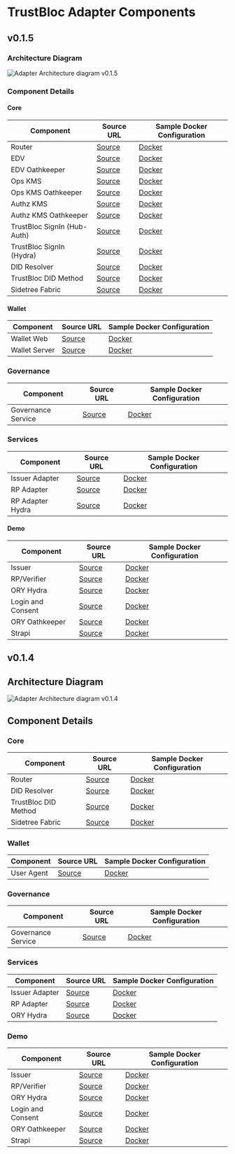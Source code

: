 # TrustBloc Adapter Components

## v0.1.5
### Architecture Diagram 
![Adapter Architecture diagram v0.1.5](../images/adapter_component_diagram_v0.1.5.svg)

### Component Details
#### Core
| Component                   | Source URL                                                                   | Sample Docker Configuration                                                                                                         |
|-----------------------------|------------------------------------------------------------------------------|-------------------------------------------------------------------------------------------------------------------------------------|
| Router                      | [Source](https://github.com/trustbloc/hub-router)                            | [Docker](https://github.com/trustbloc/sandbox/blob/v0.1.5/test/bdd/fixtures/demo/docker-compose-didcomm.yml#L11-L41)           |
| EDV                         | [Source](https://github.com/trustbloc/edv)                                   | [Docker](https://github.com/trustbloc/sandbox/blob/v0.1.5/test/bdd/fixtures/demo/docker-compose-edge-components.yml#L168-L187) |
| EDV Oathkeeper              | [Source](https://github.com/ory/oathkeeper)                                  | [Docker](https://github.com/trustbloc/sandbox/blob/v0.1.5/test/bdd/fixtures/demo/docker-compose-third-party.yml#L91-L112)      |
| Ops KMS                     | [Source](https://github.com/trustbloc/hub-kms)                               | [Docker](https://github.com/trustbloc/sandbox/blob/v0.1.5/test/bdd/fixtures/demo/docker-compose-edge-components.yml#L306-L339) |
| Ops KMS Oathkeeper          | [Source](https://github.com/ory/oathkeeper )                                 | [Docker](https://github.com/trustbloc/sandbox/blob/v0.1.5/test/bdd/fixtures/demo/docker-compose-third-party.yml#L114-L135)     |
| Authz KMS                   | [Source](https://github.com/trustbloc/hub-kms)                               | [Docker](https://github.com/trustbloc/sandbox/blob/v0.1.5/test/bdd/fixtures/demo/docker-compose-edge-components.yml#L267-L304) |
| Authz KMS Oathkeeper        | [Source](https://github.com/ory/oathkeeper )                                 | [Docker](https://github.com/trustbloc/sandbox/blob/v0.1.5/test/bdd/fixtures/demo/docker-compose-third-party.yml#L91-L112)      |
| TrustBloc SignIn (Hub-Auth) | [Source](https://github.com/trustbloc/hub-auth)                              | [Docker](https://github.com/trustbloc/sandbox/blob/v0.1.5/test/bdd/fixtures/demo/docker-compose-edge-components.yml#L168-L187) |
| TrustBloc SignIn (Hydra)    | [Source](https://github.com/ory/hydra)                                       | [Docker](https://github.com/trustbloc/sandbox/blob/v0.1.5/test/bdd/fixtures/demo/docker-compose-edge-components.yml#L381-L410) |
| DID Resolver                | [Source](https://github.com/trustbloc/edge-service/tree/main/cmd/did-rest)   | [Docker](https://github.com/trustbloc/sandbox/blob/v0.1.5/test/bdd/fixtures/demo/docker-compose-edge-components.yml#L150-L166) |
| TrustBloc DID Method        | [Source](https://github.com/trustbloc/trustbloc-did-method)                  | [Docker](https://github.com/trustbloc/sandbox/blob/v0.1.5/test/bdd/fixtures/demo/docker-compose-edge-components.yml#L251-L265) |
| Sidetree Fabric             | [Source](https://github.com/trustbloc/sidetree-fabric)                       | [Docker](https://github.com/trustbloc/sandbox/blob/v0.1.5/test/bdd/fixtures/demo/docker-compose-sidetree-fabric.yml)           |

#### Wallet
| Component     | Source URL                                        | Sample Docker Configuration                                                                                                         |
|---------------|---------------------------------------------------|-------------------------------------------------------------------------------------------------------------------------------------|
| Wallet Web    | [Source](https://github.com/trustbloc/edge-agent) | [Docker](https://github.com/trustbloc/sandbox/blob/v0.1.5/test/bdd/fixtures/demo/docker-compose-edge-components.yml#L225-L249) |
| Wallet Server | [Source](https://github.com/trustbloc/edge-agent) | [Docker](https://github.com/trustbloc/sandbox/blob/v0.1.5/test/bdd/fixtures/demo/docker-compose-edge-components.yml#L189-L223) |

### Governance
| Component          | Source URL                                           | Sample Docker Configuration                                                                                                         |
|--------------------|------------------------------------------------------|-------------------------------------------------------------------------------------------------------------------------------------|
| Governance Service | [Source]( https://github.com/trustbloc/edge-service) | [Docker](https://github.com/trustbloc/sandbox/blob/v0.1.5/test/bdd/fixtures/demo/docker-compose-edge-components.yml#L113-L148) |

### Services
| Component        | Source URL                                          | Sample Docker Configuration                                                                                                 |
|------------------|-----------------------------------------------------|-----------------------------------------------------------------------------------------------------------------------------|
| Issuer Adapter   | [Source](https://github.com/trustbloc/edge-adapter) | [Docker](https://github.com/trustbloc/sandbox/blob/v0.1.5/test/bdd/fixtures/demo/docker-compose-didcomm.yml#L43-L73)   |
| RP Adapter       | [Source](https://github.com/trustbloc/edge-adapter) | [Docker](https://github.com/trustbloc/sandbox/blob/v0.1.5/test/bdd/fixtures/demo/docker-compose-didcomm.yml#L75-L109)  |
| RP Adapter Hydra | [Source](https://github.com/ory/hydra)              | [Docker](https://github.com/trustbloc/sandbox/blob/v0.1.5/test/bdd/fixtures/demo/docker-compose-didcomm.yml#L111-L139) |

#### Demo
| Component         | Source URL                                          | Sample Docker Configuration                                                                                                         |
|-------------------|-----------------------------------------------------|-------------------------------------------------------------------------------------------------------------------------------------|
| Issuer            | [Source](https://github.com/trustbloc/sandbox)      | [Docker](https://github.com/trustbloc/sandbox/blob/v0.1.5/test/bdd/fixtures/demo/docker-compose-demo-applications.yml#L11-L45) |
| RP/Verifier       | [Source](https://github.com/trustbloc/sandbox)      | [Docker](https://github.com/trustbloc/sandbox/blob/v0.1.5/test/bdd/fixtures/demo/docker-compose-demo-applications.yml#L47-L71) |
| ORY Hydra         | [Source](https://github.com/ory/hydra)              | [Docker](https://github.com/trustbloc/sandbox/blob/v0.1.5/test/bdd/fixtures/demo/docker-compose-third-party.yml#L11-L40)       |
| Login and Consent | [Source](https://github.com/trustbloc/sandbox)      | [Docker](https://github.com/trustbloc/sandbox/blob/v0.1.5/test/bdd/fixtures/demo/docker-compose-third-party.yml#L239-L253)     |
| ORY Oathkeeper    | [Source](https://github.com/ory/oathkeeper)         | [Docker](https://github.com/trustbloc/sandbox/blob/v0.1.5/test/bdd/fixtures/demo/docker-compose-third-party.yml#L42-L63)      |
| Strapi            | [Source](https://github.com/strapi/strapi)          | [Docker](https://github.com/trustbloc/sandbox/blob/v0.1.5/test/bdd/fixtures/demo/docker-compose-third-party.yml#L137-L158)     |

## v0.1.4
## Architecture Diagram
![Adapter Architecture diagram v0.1.4](../images/adapter_component_diagram_v0.1.4.svg)

## Component Details
### Core
| Component            | Source URL                                                                   | Sample Docker Configuration                                                                                                         |
|----------------------|------------------------------------------------------------------------------|-------------------------------------------------------------------------------------------------------------------------------------|
| Router               | [Source](https://github.com/hyperledger/aries-framework-go)                  | [Docker](https://github.com/trustbloc/sandbox/blob/v0.1.4/test/bdd/fixtures/demo/docker-compose-didcomm.yml#L11-L31)           |
| DID Resolver         | [Source](https://github.com/trustbloc/edge-service/tree/main/cmd/did-rest)   | [Docker](https://github.com/trustbloc/sandbox/blob/v0.1.4/test/bdd/fixtures/demo/docker-compose-edge-components.yml#L146-L162) |
| TrustBloc DID Method | [Source](https://github.com/trustbloc/trustbloc-did-method)                  | [Docker](https://github.com/trustbloc/sandbox/blob/v0.1.4/test/bdd/fixtures/demo/docker-compose-edge-components.yml#L198-L212) |
| Sidetree Fabric      | [Source](https://github.com/trustbloc/sidetree-fabric)                       | [Docker](https://github.com/trustbloc/sandbox/blob/v0.1.4/test/bdd/fixtures/demo/docker-compose-sidetree-fabric.yml)           |

### Wallet
| Component  | Source URL                                        | Sample Docker Configuration                                                                                                         |
|------------|---------------------------------------------------|-------------------------------------------------------------------------------------------------------------------------------------|
| User Agent | [Source](https://github.com/trustbloc/edge-agent) | [Docker](https://github.com/trustbloc/sandbox/blob/v0.1.4/test/bdd/fixtures/demo/docker-compose-edge-components.yml#L179-L196) |

### Governance
| Component          | Source URL                                           | Sample Docker Configuration                                                                                                          |
|--------------------|------------------------------------------------------|--------------------------------------------------------------------------------------------------------------------------------------|
| Governance Service | [Source]( https://github.com/trustbloc/edge-service) | [Docker]( https://github.com/trustbloc/sandbox/blob/v0.1.4/test/bdd/fixtures/demo/docker-compose-edge-components.yml#L110-L144) |

### Services
| Component      | Source URL                                          | Sample Docker Configuration                                                                                                 |
|----------------|-----------------------------------------------------|-----------------------------------------------------------------------------------------------------------------------------|
| Issuer Adapter | [Source](https://github.com/trustbloc/edge-adapter) | [Docker](https://github.com/trustbloc/sandbox/blob/v0.1.4/test/bdd/fixtures/demo/docker-compose-didcomm.yml#L33-L63)   |
| RP Adapter     | [Source](https://github.com/trustbloc/edge-adapter) | [Docker](https://github.com/trustbloc/sandbox/blob/v0.1.4/test/bdd/fixtures/demo/docker-compose-didcomm.yml#L65-L99)   |
| ORY Hydra      | [Source](https://github.com/ory/hydra)              | [Docker](https://github.com/trustbloc/sandbox/blob/v0.1.4/test/bdd/fixtures/demo/docker-compose-didcomm.yml#L101-L129) |

### Demo
| Component         | Source URL                                          | Sample Docker Configuration                                                                                                         |
|-------------------|-----------------------------------------------------|-------------------------------------------------------------------------------------------------------------------------------------|
| Issuer            | [Source](https://github.com/trustbloc/sandbox)      | [Docker](https://github.com/trustbloc/sandbox/blob/v0.1.4/test/bdd/fixtures/demo/docker-compose-demo-applications.yml#L11-L43) |
| RP/Verifier       | [Source](https://github.com/trustbloc/sandbox)      | [Docker](https://github.com/trustbloc/sandbox/blob/v0.1.4/test/bdd/fixtures/demo/docker-compose-demo-applications.yml#L45-L69) |
| ORY Hydra         | [Source](https://github.com/ory/hydra)              | [Docker](https://github.com/trustbloc/sandbox/blob/v0.1.4/test/bdd/fixtures/demo/docker-compose-third-party.yml#L11-L40)       |
| Login and Consent | [Source](https://github.com/trustbloc/sandbox)      | [Docker](https://github.com/trustbloc/sandbox/blob/v0.1.4/test/bdd/fixtures/demo/docker-compose-third-party.yml#L157-L171)     |
| ORY Oathkeeper    | [Source](https://github.com/ory/oathkeeper)         | [Docker](https://github.com/trustbloc/sandbox/blob/v0.1.4/test/bdd/fixtures/demo/docker-compose-third-party.yml#L42-L63)       |
| Strapi            | [Source](https://github.com/strapi/strapi)          | [Docker](https://github.com/trustbloc/sandbox/blob/v0.1.4/test/bdd/fixtures/demo/docker-compose-third-party.yml#L65-L86)       |
